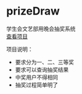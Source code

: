 # prizeDraw
学生会文艺部用晚会抽奖系统  
[查看项目](https://miya-yang.github.io/prize-draw/)

项目说明：
- 要求分为一、二、三等奖
- 要求可以查询抽奖结果
- 中奖用户不得相同
- 抽奖过程简单明了
